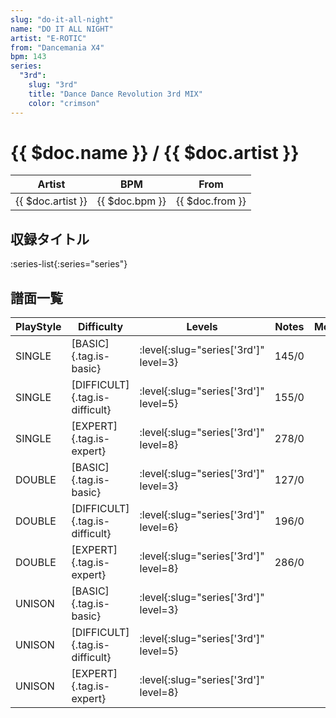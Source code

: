 ```yaml
---
slug: "do-it-all-night"
name: "DO IT ALL NIGHT"
artist: "E-ROTIC"
from: "Dancemania X4"
bpm: 143
series:
  "3rd":
    slug: "3rd"
    title: "Dance Dance Revolution 3rd MIX"
    color: "crimson"
---
```


# {{ $doc.name }} / {{ $doc.artist }}

|Artist|BPM|From|
|------|---|----|
|{{ $doc.artist }}|{{ $doc.bpm }}|{{ $doc.from }}|

## 収録タイトル

:series-list{:series="series"}

## 譜面一覧

|PlayStyle|Difficulty|Levels|Notes|Movie|
|---------|----------|------|-----|-----|
|SINGLE|[BASIC]{.tag.is-basic}|:level{:slug="series['3rd']" level=3}|145/0||
|SINGLE|[DIFFICULT]{.tag.is-difficult}|:level{:slug="series['3rd']" level=5}|155/0||
|SINGLE|[EXPERT]{.tag.is-expert}|:level{:slug="series['3rd']" level=8}|278/0||
|DOUBLE|[BASIC]{.tag.is-basic}|:level{:slug="series['3rd']" level=3}|127/0||
|DOUBLE|[DIFFICULT]{.tag.is-difficult}|:level{:slug="series['3rd']" level=6}|196/0||
|DOUBLE|[EXPERT]{.tag.is-expert}|:level{:slug="series['3rd']" level=8}|286/0||
|UNISON|[BASIC]{.tag.is-basic}|:level{:slug="series['3rd']" level=3}|||
|UNISON|[DIFFICULT]{.tag.is-difficult}|:level{:slug="series['3rd']" level=5}|||
|UNISON|[EXPERT]{.tag.is-expert}|:level{:slug="series['3rd']" level=8}|||
